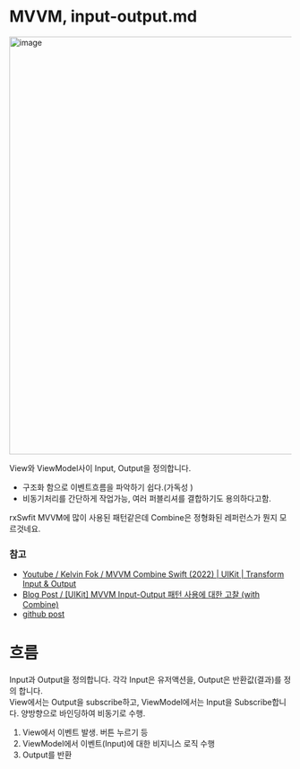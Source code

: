# MVVM, input-output.md

<img width="745" alt="image" src="https://github.com/jaehoon9186/study/assets/83233720/5edde9de-236f-4bb8-9ac1-de635afbacd3">

View와 ViewModel사이 Input, Output을 정의합니다. 

* 구조화 함으로 이벤트흐름을 파악하기 쉽다.(가독성 )
* 비동기처리를 간단하게 작업가능, 여러 퍼블리셔를 결합하기도 용의하다고함.

rxSwfit MVVM에 많이 사용된 패턴같은데 Combine은 정형화된 레퍼런스가 뭔지 모르것네요. 


### 참고 
- [Youtube / Kelvin Fok / MVVM Combine Swift (2022) | UIKit | Transform Input & Output](https://www.youtube.com/watch?v=KK6ryBmTKHg&t=2089s)
- [Blog Post / [UIKit] MVVM Input-Output 패턴 사용에 대한 고찰 (with Combine)](https://www.heon.dev/swift/mvvm-input-output-pattern)
- [github post](https://github.com/YoonAh-dev/ImageExample_Pattern/blob/main/ImageExample_MVVM_Combine/ImageExample_MVVM_Combine/ViewModel/ViewModel.swift)

# 흐름 

Input과 Output을 정의합니다. 각각 Input은 유저액션을, Output은 반환값(결과)를 정의 합니다.  
View에서는 Output을 subscribe하고, ViewModel에서는 Input을 Subscribe합니다. 양방향으로 바인딩하여 비동기로 수행.  

1. View에서 이벤트 발생. 버튼 누르기 등
2. ViewModel에서 이벤트(Input)에 대한 비지니스 로직 수행
3. Output를 반환




